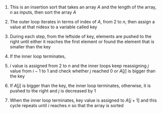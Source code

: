 1. This is an insertion sort that takes an array $A$ and the length of the array, $n$ as inputs, then sort the array $A$

2. The outer loop iterates in terms of index of $A$, from 2 to $n$, then assign a value at that nidesx to a variable called key

3. During each step, from the leftside of key, elements are pushed to the right until either it reaches the first element or found the element that is smaller than the key

4. If the inner loop terminates, 

1. $i$ value is assigned from 2 to $n$ and the inner loops keep reassigning $j$ value from $i-1$ to 1 and check whether $j$ reached 0 or $A[j]$ is bigger than the key

2. If $A[j]$ is bigger than the key, the inner loop terminates, otherwise, it is pushed to the right and $j$ is decreased by 1

3. When the inner loop terminates, key value is assigned to $A[j+1]$ and this cycle repeats until $i$ reaches $n$ so that the array is sorted